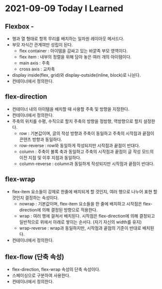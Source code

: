 # 2021-09-09 Today I Learned

## Flexbox - 
* 행과 열 형태로 항목 무리를 배치하는 일차원 레이아웃 메서드다.
* 부모 자식간 관계여만 성립이 된다.
  - flex container : 아이템을 감싸고 있는 바깥족 부모 영역이다.
  - flex item : 내부의 정렬을 위해 담아 놓은 여러 개의 아이템이다.
  - main axis : 주축
  - cross axis : 교차축
* display inside(flex, grid)와 display-outside(inline, block)로 나뉜다.
* 컨테이너에서 정의한다.

## flex-direction
* 컨테이너 내의 아이템을 배치할 때 사용할 주축 및 방향을 지정한다.
* 컨테이너에서 정의한다.
* 주축의 위치를 수평, 수직으로 할지 주축의 방향을 정방향, 역방향으로 할지 설정한다.
  - row : 기본값이며, 글의 작성 방향과 주축이 동일하고 주축의 시작점과 끝점이 콘텐츠 방향과 동일하다.
  - row-reverse : row와 동일하게 작성되지만 시작점과 끝점이 반대다.
  - column : 주축이 불록 축과 동일하고 주축의 시작점과 끝점이 글 작성 모드의 이전 지점 및 이후 지점과 동일하다.
  - column-reverse : column과 동일하게 작성되지만 시작점과 끝점이 반대다.

## flex-wrap
* flex-item 요소들이 강제로 한줄에 배치되게 할 것인지, 여러 행으로 나누어 표현 할 것인지 결정하는 속성이다.
  - nowrap : 기본값이며, flex-item 요소들을 한 줄에 배치하고 시작점은 flex-direction에 의해 결정된 방향으로 적용한다.
  - wrap : 여러 행에 걸쳐서 배치된다. 시작점은 flex-direction에 의해 결정되고 일반적으로 위에서 아래로 쌓이는 순서다. (자기 자신의 width를 유지)
  - wrap-reverse : wrap과 동일하지만, 시작점과 끝점의 기준이 반대로 배치된다.
* 컨테이너에서 정의한다.

## flex-flow (단축 속성)
* flex-direction, flex-wrap 속성의 단축 속성이다.
* 스페이싱으로 구분하여 사용한다.
* 컨테이너에서 정의한다.

